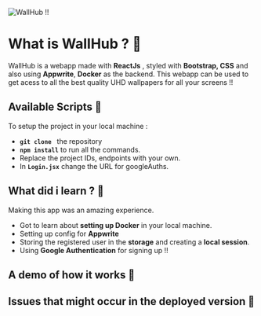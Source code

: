 ![WallHub !!](https://user-images.githubusercontent.com/72851613/163774422-8d451422-f909-4d39-b62b-0fb4ea58b541.png)

# What is WallHub ? 🤔

WallHub is a webapp made with **ReactJs** , styled with **Bootstrap, CSS** and also using **Appwrite**, **Docker** as the backend. This webapp can be used to get acess to all the best quality UHD wallpapers for all your screens !!

## Available Scripts 👾

To setup the project in your local machine :

- **`git clone `** the repository
- **`npm install`** to run all the commands.
- Replace the project IDs, endpoints with your own.
- In **`Login.jsx`** change the URL for googleAuths.

## What did i learn ? 🍁

Making this app was an amazing experience.

- Got to learn about **setting up Docker** in your local machine.
- Setting up config for **Appwrite**
- Storing the registered user in the **storage** and creating a **local session**.
- Using **Google Authentication** for signing up !!

## A demo of how it works 🎥

## Issues that might occur in the deployed version 🥴
